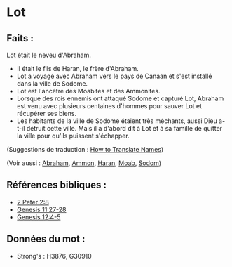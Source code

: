 # Lot

## Faits :

Lot était le neveu d'Abraham.

* Il était le fils de Haran, le frère d'Abraham.
* Lot a voyagé avec Abraham vers le pays de Canaan et s'est installé dans la ville de Sodome.
* Lot est l'ancêtre des Moabites et des Ammonites.
* Lorsque des rois ennemis ont attaqué Sodome et capturé Lot, Abraham est venu avec plusieurs centaines d'hommes pour sauver Lot et récupérer ses biens.
* Les habitants de la ville de Sodome étaient très méchants, aussi Dieu a-t-il détruit cette ville. Mais il a d'abord dit à Lot et à sa famille de quitter la ville pour qu'ils puissent s'échapper.

(Suggestions de traduction : [How to Translate Names](rc://en/ta/man/translate/translate-names))

(Voir aussi : [Abraham](../names/abraham.md), [Ammon](../names/ammon.md), [Haran](../names/haran.md), [Moab](../names/moab.md), [Sodom](../names/sodom.md))

## Références bibliques :

* [2 Peter 2:8](rc://en/tn/help/2pe/02/08)
* [Genesis 11:27-28](rc://en/tn/help/gen/11/27)
* [Genesis 12:4-5](rc://en/tn/help/gen/12/04)

## Données du mot :

* Strong's : H3876, G30910
